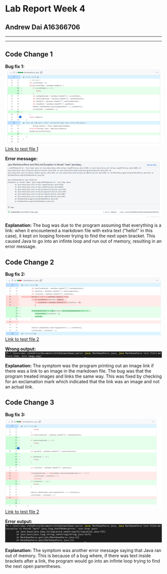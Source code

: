 # Lab Report Week 4
## Andrew Dai A16366706
---
---
## Code Change 1
**Bug fix 1:**
![bugfix1](bugfix1.png)
[Link to test file 1](https://github.com/andrewdai1/cse15l-lab-reports/blob/main/test-file2.md)

**Error message:**
![bug1](bug1.png)

**Explanation:**
The bug was due to the program assuming that everything is a 
link: when it encountered a markdown file with extra text 
("hello!" in this case), it kept on looping forever trying to 
find the next open bracket.
This caused Java to go into an infinte loop and run out of 
memory, resulting in an error message.


## Code Change 2
**Bug fix 2:**
![bugfix2](bugfix2.png)
[Link to test file 2](https://github.com/andrewdai1/cse15l-lab-reports/blob/main/test-file3.md)

**Wrong output:**
![bug2](bug2.png)

**Explanation:**
The symptom was the program printing out an image link if there
was a link to an image in the markdown file. The bug was that
the program treated images and links the same way. This was 
fixed by checking for an exclamation mark which indicated that
the link was an image and not an actual link.


## Code Change 3
**Bug fix 3:**
![bugfix3](bugfix3.png)
[Link to test file 2](https://github.com/andrewdai1/cse15l-lab-reports/blob/main/test-file4.md)

**Error output:**
![bug3](bug3.png)

**Explanation:**
The symptom was another error message saying that Java ran out
of memory. This is because of a bug where, if there was text 
inside brackets after a link, the program would go into an 
infinte loop trying to find the next open parentheses.
